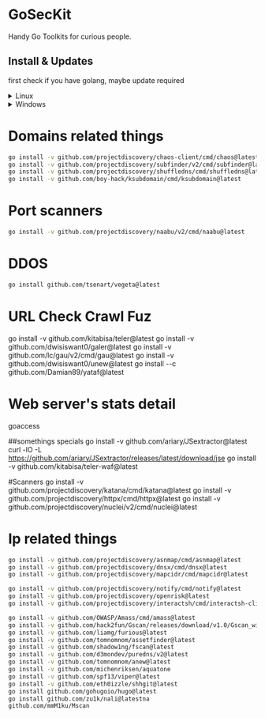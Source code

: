 # GoSecKit
Handy Go Toolkits for curious people.



## Install  & Updates
first check if you have golang, maybe update required
<details>
  <summary>Linux</summary>
 with apt, you can change with yum or apk depends on your distro. 
 
 ```bash
 apt install git golang -y
 ```

 Update
 ```bash  
 git clone https://github.com/udhos/update-golang
 cd update-golang &&
 sudo ./update-golang.sh
 ```
   
</details>

<details>
  <summary>Windows</summary>
 check if golang added too your system environment 
 
 ```bash
 choco install git golang
 ```
 
   or with scoop
 
 ```powershell
 scoop install git go
 ```
 
 or with winget
 
```powershell
 winget install git GoLang.Go
```
 
</details>



 



# Domains related things

```bash
go install -v github.com/projectdiscovery/chaos-client/cmd/chaos@latest
go install -v github.com/projectdiscovery/subfinder/v2/cmd/subfinder@latest
go install -v github.com/projectdiscovery/shuffledns/cmd/shuffledns@latest
go install -v github.com/boy-hack/ksubdomain/cmd/ksubdomain@latest
```


# Port scanners

```bash
go install -v github.com/projectdiscovery/naabu/v2/cmd/naabu@latest
```

# DDOS

```bash
go install github.com/tsenart/vegeta@latest
```

# URL Check Crawl Fuz
go install -v github.com/kitabisa/teler@latest
go install -v github.com/dwisiswant0/galer@latest
go install -v github.com/lc/gau/v2/cmd/gau@latest
go install -v github.com/dwisiswant0/unew@latest
go install --c github.com/Damian89/yataf@latest

# Web server's stats detail
goaccess

##somethings specials
go install -v github.com/ariary/JSextractor@latest
curl -lO -L https://github.com/ariary/JSextractor/releases/latest/download/jse
go install -v github.com/kitabisa/teler-waf@latest

#Scanners
go install -v github.com/projectdiscovery/katana/cmd/katana@latest
go install -v github.com/projectdiscovery/httpx/cmd/httpx@latest
go install -v github.com/projectdiscovery/nuclei/v2/cmd/nuclei@latest

# Ip related things
```bash
go install -v github.com/projectdiscovery/asnmap/cmd/asnmap@latest
go install -v github.com/projectdiscovery/dnsx/cmd/dnsx@latest
go install -v github.com/projectdiscovery/mapcidr/cmd/mapcidr@latest
```

```bash
go install -v github.com/projectdiscovery/notify/cmd/notify@latest
go install -v github.com/projectdiscovery/openrisk@latest
go install -v github.com/projectdiscovery/interactsh/cmd/interactsh-client@latest

go install -v github.com/OWASP/Amass/cmd/amass@latest
go install -v github.com/hack2fun/Gscan/releases/download/v1.0/Gscan_windows_amd64.zip
go install -v github.com/liamg/furious@latest
go install -v github.com/tomnomnom/assetfinder@latest
go install -v github.com/shadow1ng/fscan@latest
go install -v github.com/d3mondev/puredns/v2@latest
go install -v github.com/tomnomnom/anew@latest
go install -v github.com/michenriksen/aquatone
go install -v github.com/spf13/viper@latest
go install -v github.com/eth0izzle/shhgit@latest
go install github.com/gohugoio/hugo@latest
go install github.com/zu1k/nali@latestna
github.com/mmM1ku/Mscan
```
